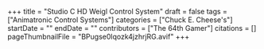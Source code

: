 +++
title = "Studio C HD Weigl Control System"
draft = false
tags = ["Animatronic Control Systems"]
categories = ["Chuck E. Cheese's"]
startDate = ""
endDate = ""
contributors = ["The 64th Gamer"]
citations = []
pageThumbnailFile = "BPugse0lqozk4jzhrjRG.avif"
+++
